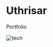 # Uthrisar
Portfolio
<!DOCTYPE html>
<html lang="en">
<head>
    <meta charset="UTF-8">
    <meta name="viewport" content="width=device-width, initial-scale=1.0">
</head>
<body>
    <img src="https://www.google.com/url?sa=i&url=https%3A%2F%2Fphotutorial.com%2Fbest-ai-image-generators%2F&psig=AOvVaw13d6ANtfHJtJyaY0FuMtiJ&ust=1696879921945000&source=images&cd=vfe&opi=89978449&ved=0CBEQjRxqFwoTCND6hMGY54EDFQAAAAAdAAAAABAD" alt="tech">
</body>
</html>
